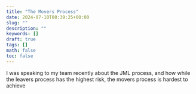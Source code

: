 ```yaml
---
title: "The Movers Process"
date: 2024-07-10T08:39:25+00:00
slug: ""
description: ""
keywords: []
draft: true
tags: []
math: false
toc: false
---
```


I was speaking to my team recently about the JML process, and how while the leavers process has the highest risk, the movers process is hardest to achieve

